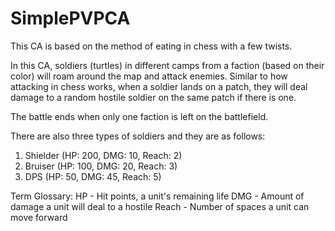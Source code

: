# SimplePVPCA

This CA is based on the method of eating in chess with a few twists.

In this CA, soldiers (turtles) in different camps from a faction (based on their color) will roam around the map and attack enemies. Similar to how attacking in chess works, when a soldier lands on a patch, they will deal damage to a random hostile soldier on the same patch if there is one.

The battle ends when only one faction is left on the battlefield.

There are also three types of soldiers and they are as follows:
1. Shielder (HP: 200, DMG: 10, Reach: 2)
2. Bruiser (HP: 100, DMG: 20, Reach: 3)
3. DPS (HP: 50, DMG: 45, Reach: 5)

Term Glossary:
HP - Hit points, a unit's remaining life
DMG - Amount of damage a unit will deal to a hostile
Reach - Number of spaces a unit can move forward
